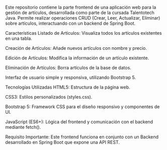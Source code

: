 Este repositorio contiene la parte frontend de una aplicación web para la gestión de artículos, desarrollada como parte de la cursada Talentotech Java. Permite realizar operaciones CRUD (Crear, Leer, Actualizar, Eliminar) sobre artículos, interactuando con un backend de Spring Boot.

Características
Listado de Artículos: Visualiza todos los artículos existentes en una tabla.

Creación de Artículos: Añade nuevos artículos con nombre y precio.

Edición de Artículos: Modifica la información de un artículo existente.

Eliminación de Artículos: Borra artículos de la base de datos.

Interfaz de usuario simple y responsiva, utilizando Bootstrap 5.

 Tecnologías Utilizadas
HTML5: Estructura de la página web.

CSS3: Estilos personalizados (styles.css).

Bootstrap 5: Framework CSS para el diseño responsivo y componentes de UI.

JavaScript (ES6+): Lógica del frontend y comunicación con el backend mediante fetch().

Requisito Importante: Este frontend funciona en conjunto con un Backend desarrollado en Spring Boot que expone una API REST.
